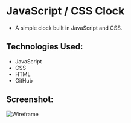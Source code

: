 # JavaScript / CSS Clock

* A simple clock built in JavaScript and CSS.

## Technologies Used: 

* JavaScript
* CSS
* HTML
* GitHub

## Screenshot: 

![Wireframe](https://i.imgur.com/xd0zjs9.png)